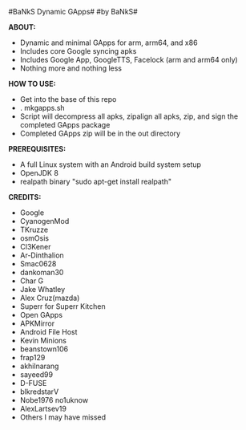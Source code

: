 #BaNkS Dynamic GApps#
#by BaNkS#

**ABOUT:**

* Dynamic and minimal GApps for arm, arm64, and x86
* Includes core Google syncing apks
* Includes Google App, GoogleTTS, Facelock (arm and arm64 only)
* Nothing more and nothing less

**HOW TO USE:**

* Get into the base of this repo
* . mkgapps.sh
* Script will decompress all apks, zipalign all apks, zip, and sign the completed GApps package
* Completed GApps zip will be in the out directory

**PREREQUISITES:**

* A full Linux system with an Android build system setup
* OpenJDK 8
* realpath binary "sudo apt-get install realpath"

**CREDITS:**

* Google
* CyanogenMod
* TKruzze
* osmOsis
* Cl3Kener
* Ar-Dinthalion
* Smac0628
* dankoman30
* Char G
* Jake Whatley
* Alex Cruz(mazda)
* Superr for Superr Kitchen
* Open GApps
* APKMirror
* Android File Host
* Kevin Minions
* beanstown106
* frap129
* akhilnarang
* sayeed99
* D-FUSE
* blkredstarV
* Nobe1976 no1uknow
* AlexLartsev19
* Others I may have missed

